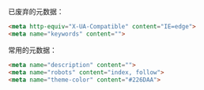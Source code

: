 已废弃的元数据：

```html
<meta http-equiv="X-UA-Compatible" content="IE=edge">
<meta name="keywords" content="">
```

常用的元数据：

```html
<meta name="description" content="">
<meta name="robots" content="index, follow">
<meta name="theme-color" content="#226DAA">
```

